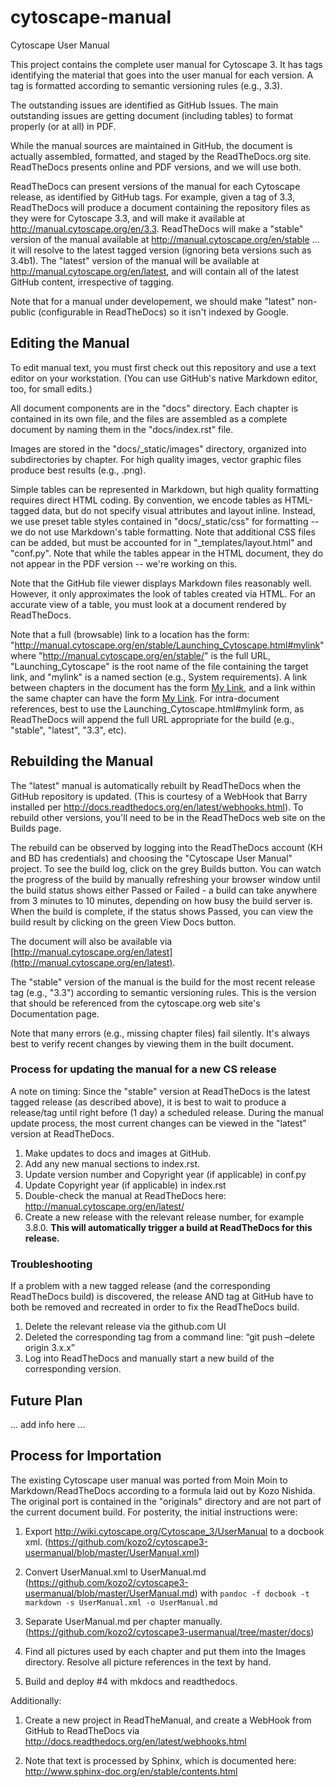# cytoscape-manual
Cytoscape User Manual

This project contains the complete user manual for Cytoscape 3. It has tags identifying the material that goes into the user manual for each version. A tag is formatted according to semantic versioning rules (e.g., 3.3).

The outstanding issues are identified as GitHub Issues. The main outstanding issues are getting document (including tables) to format properly (or at all) in PDF.

While the manual sources are maintained in GitHub, the document is actually assembled, formatted, and staged by the ReadTheDocs.org site. ReadTheDocs presents online and PDF versions, and we will use both.

ReadTheDocs can present versions of the manual for each Cytoscape release, as identified by GitHub tags. For example, given a tag of 3.3, ReadTheDocs will produce a document containing the repository files as they were for Cytoscape 3.3, and will make it available at http://manual.cytoscape.org/en/3.3. ReadTheDocs will make a "stable" version of the manual available at http://manual.cytoscape.org/en/stable ... it will resolve to the latest tagged version (ignoring beta versions such as 3.4b1). The "latest" version of the manual will be available at http://manual.cytoscape.org/en/latest, and will contain all of the latest GitHub content, irrespective of tagging.

Note that for a manual under developement, we should make "latest" non-public (configurable in ReadTheDocs) so it isn't indexed by Google.

## Editing the Manual
To edit manual text, you must first check out this repository and use a text editor on your workstation. (You can use GitHub's native Markdown editor, too, for small edits.)

All document components are in the "docs" directory. Each chapter is contained in its own file, and the files are assembled as a complete document by naming them in the "docs/index.rst" file.

Images are stored in the "docs/_static/images" directory, organized into subdirectories by chapter. For high quality images, vector graphic files produce best results (e.g., .png).

Simple tables can be represented in Markdown, but high quality formatting requires direct HTML coding. By convention, we encode tables as HTML-tagged data, but do not specify visual attributes and layout inline. Instead, we use preset table styles contained in "docs/_static/css" for formatting -- we do not use Markdown's table formatting. Note that additional CSS files can be added, but must be accounted for in "_templates/layout.html" and "conf.py". Note that while the tables appear in the HTML document, they do not appear in the PDF version -- we're working on this.

Note that the GitHub file viewer displays Markdown files reasonably well. However, it only approximates the look of tables created via HTML. For an accurate view of a table, you must look at a document rendered by ReadTheDocs.

Note that a full (browsable) link to a location has the form: "http://manual.cytoscape.org/en/stable/Launching_Cytoscape.html#mylink" where "http://manual.cytoscape.org/en/stable/" is the full URL, "Launching_Cytoscape" is the root name of the file containing the target link, and "mylink" is a named section (e.g., <a name="mylink">System requirements</a>). A link between chapters in the document has the form [My Link](Launching_Cytoscape.html#mylink), and a link within the same chapter can have the form [My Link](#mylink). For intra-document references, best to use the Launching_Cytoscape.html#mylink form, as ReadTheDocs will append the full URL appropriate for the build (e.g., "stable", "latest", "3.3", etc).

## Rebuilding the Manual
The "latest" manual is automatically rebuilt by ReadTheDocs when the GitHub repository is updated. (This is courtesy of a WebHook that Barry installed per http://docs.readthedocs.org/en/latest/webhooks.html). To rebuild other versions, you'll need to be in the ReadTheDocs web site on the Builds page.

The rebuild can be observed by logging into the ReadTheDocs account (KH and BD has credentials) and choosing the "Cytoscape User Manual" project. To see the build log, click on the grey Builds button. You can watch the progress of the build by manually refreshing your browser window until the build status shows either Passed or Failed - a build can take anywhere from 3 minutes to 10 minutes, depending on how busy the build server is. When the build is complete, if the status shows Passed, you can view the build result by clicking on the green View Docs button. 

The document will also be available via [http://manual.cytoscape.org/en/latest](http://manual.cytoscape.org/en/latest).

The "stable" version of the manual is the build for the most recent release tag (e.g., "3.3") according to semantic versioning rules. This is the version that should be referenced from the cytoscape.org web site's Documentation page. 

Note that many errors (e.g., missing chapter files) fail silently. It's always best to verify recent changes by viewing them in the built document.

### Process for updating the manual for a new CS release ###

A note on timing: Since the "stable" version at ReadTheDocs is the latest tagged release (as described above), it is best to wait to produce a release/tag until right before (1 day) a scheduled release. During the manual update process, the most current changes can be viewed in the "latest" version at ReadTheDocs.

1. Make updates to docs and images at GitHub.
2. Add any new manual sections to index.rst. 
3. Update version number and Copyright year (if applicable) in conf.py
4. Update Copyright year (if applicable) in index.rst
5. Double-check the manual at ReadTheDocs here: http://manual.cytoscape.org/en/latest/
6. Create a new release with the relevant release number, for example 3.8.0. **This will automatically trigger a build at ReadTheDocs for this release.**

### Troubleshooting ###

If a problem with a new tagged release (and the corresponding ReadTheDocs build) is discovered, the release AND tag at GitHub have to both be removed and recreated in order to fix the ReadTheDocs build. 
1. Delete the relevant release via the github.com UI
2. Deleted the corresponding tag from a command line: “git push –delete origin 3.x.x”
3. Log into ReadTheDocs and manually start a new build of the corresponding version.

## Future Plan

... add info here ...

## Process for Importation
The existing Cytoscape user manual was ported from Moin Moin to Markdown/ReadTheDocs according to a formula laid out by Kozo Nishida. The original port is contained in the "originals" directory and are not part of the current document build. For posterity, the initial instructions were:

1. Export http://wiki.cytoscape.org/Cytoscape_3/UserManual to a
docbook xml. (https://github.com/kozo2/cytoscape3-usermanual/blob/master/UserManual.xml)

2. Convert UserManual.xml to UserManual.md
(https://github.com/kozo2/cytoscape3-usermanual/blob/master/UserManual.md)
with ```pandoc -f docbook -t markdown -s UserManual.xml -o UserManual.md```

3. Separate UserManual.md per chapter manually.
(https://github.com/kozo2/cytoscape3-usermanual/tree/master/docs)

4. Find all pictures used by each chapter and put them into the Images directory. Resolve all picture references in the text by hand.

5. Build and deploy #4 with mkdocs and readthedocs.
 
Additionally:

1. Create a new project in ReadTheManual, and create a WebHook from GitHub to ReadTheDocs via http://docs.readthedocs.org/en/latest/webhooks.html

1. Note that text is processed by Sphinx, which is documented here: http://www.sphinx-doc.org/en/stable/contents.html
